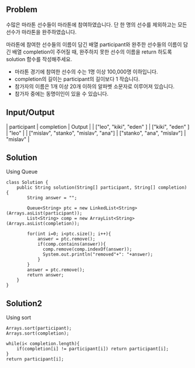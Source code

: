 ## Problem
수많은 마라톤 선수들이 마라톤에 참여하였습니다. 단 한 명의 선수를 제외하고는 모든 선수가 마라톤을 완주하였습니다.

마라톤에 참여한 선수들의 이름이 담긴 배열 participant와 완주한 선수들의 이름이 담긴 배열 completion이 주어질 때, 완주하지 못한 선수의 이름을 return 하도록 solution 함수를 작성해주세요.

- 마라톤 경기에 참여한 선수의 수는 1명 이상 100,000명 이하입니다.
- completion의 길이는 participant의 길이보다 1 작습니다.
- 참가자의 이름은 1개 이상 20개 이하의 알파벳 소문자로 이루어져 있습니다.
- 참가자 중에는 동명이인이 있을 수 있습니다.

## Input/Output
| participant | completion | Output |
| ["leo", "kiki", "eden" ] | ["kiki", "eden" ] | "leo" |
| ["mislav", "stanko", "mislav", "ana"] | ["stanko", "ana", "mislav"] | "mislav" |

## Solution
Using Queue
```
class Solution {
    public String solution(String[] participant, String[] completion) {
        String answer = "";

        Queue<String> ptc = new LinkedList<String>(Arrays.asList(participant));
        List<String> comp = new ArrayList<String>(Arrays.asList(completion));

        for(int i=0; i<ptc.size(); i++){
            answer = ptc.remove();
            if(comp.contains(answer)){
              comp.remove(comp.indexOf(answer));
              System.out.println("removed"+": "+answer);
            }
        }
        answer = ptc.remove();
        return answer;
    }
}
```

## Solution2
Using sort
```
Arrays.sort(participant);
Arrays.sort(completion);

while(i< completion.length){
    if(completion[i] != participant[i]) return participant[i];
}
return participant[i];
```